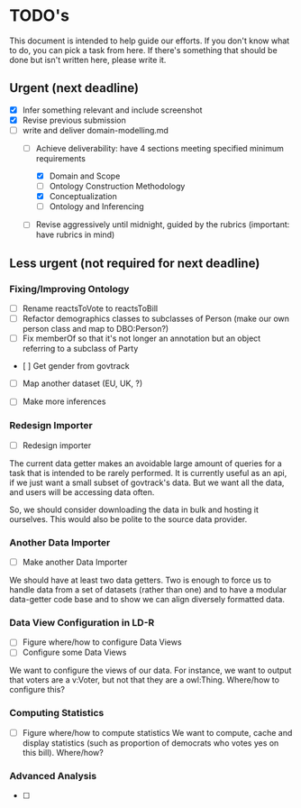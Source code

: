 # TODO's

This document is intended to help guide our efforts.
If you don't know what to do, you can pick a task from here.
If there's something that should be done but isn't written here, please write it.

## Urgent (next deadline)

 - [x] Infer something relevant and include screenshot
 - [x] Revise previous submission
 - [ ] write and deliver domain-modelling.md
     - [ ] Achieve deliverability: have 4 sections meeting specified minimum requirements
         - [x] Domain and Scope
         - [ ] Ontology Construction Methodology
         - [x] Conceptualization 
         - [ ] Ontology and Inferencing
     - [ ] Revise aggressively until midnight, guided by the rubrics (important: have rubrics in mind)
 
 
## Less urgent (not required for next deadline)

### Fixing/Improving Ontology

- [ ] Rename reactsToVote to reactsToBill
- [ ] Refactor demographics classes to subclasses of Person (make our own person class and map to DBO:Person?)
- [ ] Fix memberOf <Party> so that it's not longer an annotation but an object referring to a subclass of Party
- [ ] Get gender from govtrack
- [ ] Map another dataset (EU, UK, ?)
- [ ] Make more inferences


### Redesign Importer

 - [ ] Redesign importer
 
The current data getter makes an avoidable large amount of queries for a task that is intended to be rarely performed. 
It is currently useful as an api, if we just want a small subset of govtrack's data. 
But we want all the data, and users will be accessing data often. 

So, we should consider downloading the data in bulk and hosting it ourselves. 
This would also be polite to the source data provider. 

### Another Data Importer

 - [ ] Make another Data Importer

We should have at least two data getters. Two is enough to force us to handle data from a set of datasets (rather than one) and to have a modular data-getter code base and to show we can align diversely formatted data.

### Data View Configuration in LD-R

 - [ ] Figure where/how to configure Data Views
 - [ ] Configure some Data Views

We want to configure the views of our data.
For instance, we want to output that voters are a v:Voter,
but not that they are a owl:Thing. Where/how to configure this?

### Computing Statistics

 - [ ] Figure where/how to compute statistics
We want to compute, cache and display statistics (such as proportion of democrats who votes yes on this bill). Where/how?

### Advanced Analysis
 - [ ] 